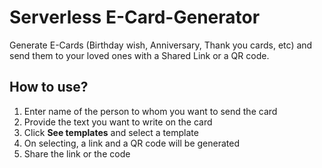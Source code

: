 # Serverless E-Card-Generator
Generate E-Cards (Birthday wish, Anniversary, Thank you cards, etc) and send them to your loved ones with a Shared Link or a QR code.

## How to use?
1) Enter name of the person to whom you want to send the card
2) Provide the text you want to write on the card
3) Click **See templates** and select a template
4) On selecting, a link and a QR code will be generated
5) Share the link or the code
